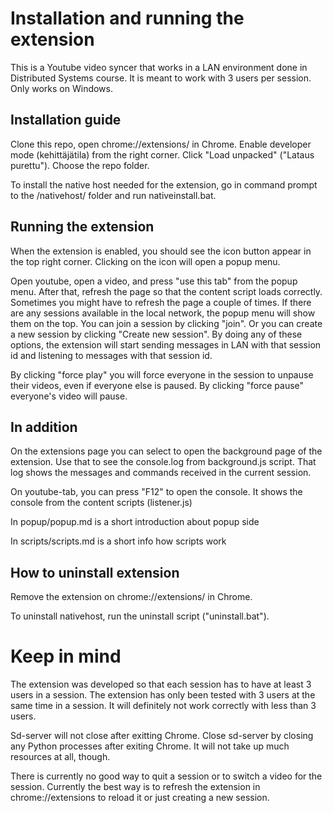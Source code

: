 # Installation and running the extension

This is a Youtube video syncer that works in a LAN environment done in Distributed Systems course. It is meant to work with 3 users per session. Only works on Windows.

## Installation guide

Clone this repo, open chrome://extensions/ in Chrome.
Enable developer mode (kehittäjätila) from the right corner. 
Click "Load unpacked" ("Lataus purettu").
Choose the repo folder.

To install the native host needed for the extension, go in command prompt 
to the /nativehost/ folder and run nativeinstall.bat.

## Running the extension

When the extension is enabled, you should see the icon button appear in the top right corner. Clicking on the icon will
open a popup menu. 

Open youtube, open a video, and press "use this tab" from the popup menu. After that, refresh the page so that
the content script loads correctly. Sometimes you might have to refresh the page a couple of times. 
If there are any sessions available in the local network, the popup menu will show them on the top.
You can join a session by clicking "join". Or you can create a new session by clicking "Create new session". By doing any of these options, the extension will start sending messages in LAN with that session id and listening to messages with that session id. 

By clicking "force play" you will force everyone in the session to unpause their videos, even if everyone else is paused. By clicking "force pause" 
everyone's video will pause. 

## In addition

On the extensions page you can select to open the background page of the extension.
Use that to see the console.log from background.js script. That log shows the messages and commands received in the current session.

On youtube-tab, you can press "F12" to open the console.
It shows the console from the content scripts (listener.js)

In popup/popup.md is a short introduction about popup side

In scripts/scripts.md is a short info how scripts work

## How to uninstall extension

Remove the extension on chrome://extensions/ in Chrome. 

To uninstall nativehost, run the uninstall script ("uninstall.bat").

# Keep in mind

The extension was developed so that each session has to have at least 3 users in a session. The extension has only been tested with 3 users at the same time in a session. It will definitely not work correctly with less than 3 users. 

Sd-server will not close after exitting Chrome. Close sd-server by closing any Python processes after exiting Chrome. It will not take up much resources at all, though.

There is currently no good way to quit a session or to switch a video for the session. Currently the best way is to refresh the extension in chrome://extensions to reload it or just creating a new session.
